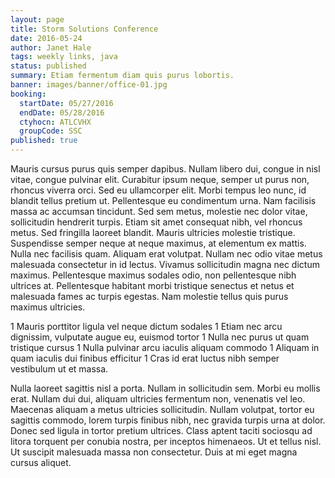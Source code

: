 ```yaml
---
layout: page
title: Storm Solutions Conference
date: 2016-05-24
author: Janet Hale
tags: weekly links, java
status: published
summary: Etiam fermentum diam quis purus lobortis.
banner: images/banner/office-01.jpg
booking:
  startDate: 05/27/2016
  endDate: 05/28/2016
  ctyhocn: ATLCVHX
  groupCode: SSC
published: true
---
```

Mauris cursus purus quis semper dapibus. Nullam libero dui, congue in nisl vitae, congue pulvinar elit. Curabitur ipsum neque, semper ut purus non, rhoncus viverra orci. Sed eu ullamcorper elit. Morbi tempus leo nunc, id blandit tellus pretium ut. Pellentesque eu condimentum urna. Nam facilisis massa ac accumsan tincidunt.
Sed sem metus, molestie nec dolor vitae, sollicitudin hendrerit turpis. Etiam sit amet consequat nibh, vel rhoncus metus. Sed fringilla laoreet blandit. Mauris ultricies molestie tristique. Suspendisse semper neque at neque maximus, at elementum ex mattis. Nulla nec facilisis quam. Aliquam erat volutpat. Nullam nec odio vitae metus malesuada consectetur in id lectus. Vivamus sollicitudin magna nec dictum maximus. Pellentesque maximus sodales odio, non pellentesque nibh ultrices at. Pellentesque habitant morbi tristique senectus et netus et malesuada fames ac turpis egestas. Nam molestie tellus quis purus maximus ultricies.

1 Mauris porttitor ligula vel neque dictum sodales
1 Etiam nec arcu dignissim, vulputate augue eu, euismod tortor
1 Nulla nec purus ut quam tristique cursus
1 Nulla pulvinar arcu iaculis aliquam commodo
1 Aliquam in quam iaculis dui finibus efficitur
1 Cras id erat luctus nibh semper vestibulum ut et massa.

Nulla laoreet sagittis nisl a porta. Nullam in sollicitudin sem. Morbi eu mollis erat. Nullam dui dui, aliquam ultricies fermentum non, venenatis vel leo. Maecenas aliquam a metus ultricies sollicitudin. Nullam volutpat, tortor eu sagittis commodo, lorem turpis finibus nibh, nec gravida turpis urna at dolor. Donec sed ligula in tortor pretium ultrices. Class aptent taciti sociosqu ad litora torquent per conubia nostra, per inceptos himenaeos. Ut et tellus nisl. Ut suscipit malesuada massa non consectetur. Duis at mi eget magna cursus aliquet.
